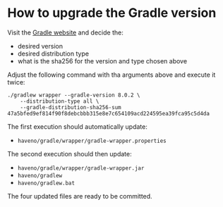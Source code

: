# How to upgrade the Gradle version

Visit the [Gradle website](https://gradle.org/releases/) and decide the:

 - desired version
 - desired distribution type
 - what is the sha256 for the version and type chosen above

Adjust the following command with tha arguments above and execute it twice:

    ./gradlew wrapper --gradle-version 8.0.2 \
        --distribution-type all \
        --gradle-distribution-sha256-sum 47a5bfed9ef814f90f8debcbbb315e8e7c654109acd224595ea39fca95c5d4da

The first execution should automatically update:

 - `haveno/gradle/wrapper/gradle-wrapper.properties`

The second execution should then update:

 - `haveno/gradle/wrapper/gradle-wrapper.jar`
 - `haveno/gradlew`
 - `haveno/gradlew.bat`

The four updated files are ready to be committed.
